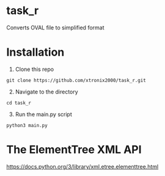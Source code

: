 # task_r
Converts OVAL file to simplified format
# Installation
1. Clone this repo

  `git clone https://github.com/xtronix2000/task_r.git`

2. Navigate to the directory

  `cd task_r`

3. Run the main.py script

  `python3 main.py`

# The ElementTree XML API
https://docs.python.org/3/library/xml.etree.elementtree.html
